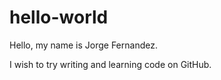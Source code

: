 # hello-world

Hello, my name is Jorge Fernandez.

I wish to try writing and learning code on GitHub.
